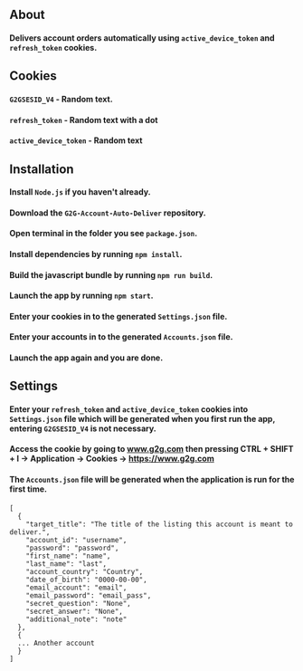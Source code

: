 ## About
#### Delivers account orders automatically using `active_device_token` and `refresh_token` cookies.
## Cookies
#### `G2GSESID_V4` - Random text.
#### `refresh_token` - Random text with a dot
#### `active_device_token` - Random text
## Installation
#### Install `Node.js` if you haven't already.
#### Download the `G2G-Account-Auto-Deliver` repository.
#### Open terminal in the folder you see `package.json`.
#### Install dependencies by running `npm install`.
#### Build the javascript bundle by running `npm run build`.
#### Launch the app by running `npm start`.
#### Enter your cookies in to the generated `Settings.json` file.
#### Enter your accounts in to the generated `Accounts.json` file.
#### Launch the app again and you are done.

## Settings
#### Enter your `refresh_token` and `active_device_token` cookies into `Settings.json` file which will be generated when you first run the app, entering `G2GSESID_V4` is not necessary.
#### Access the cookie by going to www.g2g.com then pressing CTRL + SHIFT + I -> Application -> Cookies -> https://www.g2g.com
#### The `Accounts.json` file will be generated when the application is run for the first time.
```
[
  {
    "target_title": "The title of the listing this account is meant to deliver.",
    "account_id": "username",
    "password": "password",
    "first_name": "name",
    "last_name": "last",
    "account_country": "Country",
    "date_of_birth": "0000-00-00",
    "email_account": "email",
    "email_password": "email_pass",
    "secret_question": "None",
    "secret_answer": "None",
    "additional_note": "note"
  },
  {
  ... Another account
  }
]
```
